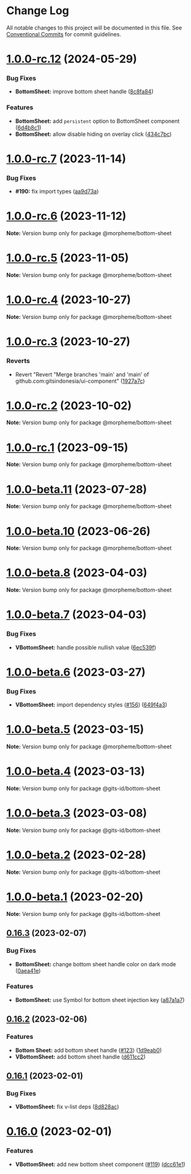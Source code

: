 # Change Log

All notable changes to this project will be documented in this file.
See [Conventional Commits](https://conventionalcommits.org) for commit guidelines.

# [1.0.0-rc.12](https://github.com/gitsindonesia/ui-component/compare/v1.0.0-rc.11...v1.0.0-rc.12) (2024-05-29)


### Bug Fixes

* **BottomSheet:** improve bottom sheet handle ([8c8fa84](https://github.com/gitsindonesia/ui-component/commit/8c8fa84a60a6ef762998a41b611c785ab70eea11))


### Features

* **BottomSheet:** add `persistent` option to BottomSheet component ([6d4b8c1](https://github.com/gitsindonesia/ui-component/commit/6d4b8c133b79d04dfa5f5142271ffba1354456aa))
* **BottomSheet:** allow disable hiding on overlay click ([434c7bc](https://github.com/gitsindonesia/ui-component/commit/434c7bc0ac85c545a50fbc0074211d3b0692b505))






# [1.0.0-rc.7](https://github.com/gitsindonesia/ui-component/compare/v1.0.0-rc.6...v1.0.0-rc.7) (2023-11-14)


### Bug Fixes

* **#190:** fix import types ([aa9d73a](https://github.com/gitsindonesia/ui-component/commit/aa9d73aebe747cdcaa97b23c725181bddb2a8105))





# [1.0.0-rc.6](https://github.com/gitsindonesia/ui-component/compare/v1.0.0-rc.5...v1.0.0-rc.6) (2023-11-12)

**Note:** Version bump only for package @morpheme/bottom-sheet





# [1.0.0-rc.5](https://github.com/gitsindonesia/ui-component/compare/v1.0.0-rc.4...v1.0.0-rc.5) (2023-11-05)

**Note:** Version bump only for package @morpheme/bottom-sheet





# [1.0.0-rc.4](https://github.com/gitsindonesia/ui-component/compare/v1.0.0-rc.3...v1.0.0-rc.4) (2023-10-27)

**Note:** Version bump only for package @morpheme/bottom-sheet





# [1.0.0-rc.3](https://github.com/gitsindonesia/ui-component/compare/v1.0.0-rc.2...v1.0.0-rc.3) (2023-10-27)


### Reverts

* Revert "Revert "Merge branches 'main' and 'main' of github.com:gitsindonesia/ui-component" ([1927a7c](https://github.com/gitsindonesia/ui-component/commit/1927a7cf7703c2d36cc17ebbe7a04cf5a67cf556))





# [1.0.0-rc.2](https://github.com/gitsindonesia/ui-component/compare/v1.0.0-rc.1...v1.0.0-rc.2) (2023-10-02)

**Note:** Version bump only for package @morpheme/bottom-sheet





# [1.0.0-rc.1](https://github.com/gitsindonesia/ui-component/compare/v1.0.0-rc.0...v1.0.0-rc.1) (2023-09-15)

**Note:** Version bump only for package @morpheme/bottom-sheet





# [1.0.0-beta.11](https://github.com/gitsindonesia/ui-component/compare/v1.0.0-beta.10...v1.0.0-beta.11) (2023-07-28)

**Note:** Version bump only for package @morpheme/bottom-sheet





# [1.0.0-beta.10](https://github.com/gitsindonesia/ui-component/compare/v1.0.0-beta.9...v1.0.0-beta.10) (2023-06-26)

**Note:** Version bump only for package @morpheme/bottom-sheet





# [1.0.0-beta.8](https://github.com/gitsindonesia/ui-component/compare/v1.0.0-beta.7...v1.0.0-beta.8) (2023-04-03)

**Note:** Version bump only for package @morpheme/bottom-sheet





# [1.0.0-beta.7](https://github.com/gitsindonesia/ui-component/compare/v1.0.0-beta.6...v1.0.0-beta.7) (2023-04-03)


### Bug Fixes

* **VBottomSheet:** handle possible nullish value ([6ec539f](https://github.com/gitsindonesia/ui-component/commit/6ec539f862694afd34e0ef6edc551ceee1d88f1a))





# [1.0.0-beta.6](https://github.com/gitsindonesia/ui-component/compare/v1.0.0-beta.5...v1.0.0-beta.6) (2023-03-27)


### Bug Fixes

* **VBottomSheet:** import dependency styles ([#156](https://github.com/gitsindonesia/ui-component/issues/156)) ([649f4a3](https://github.com/gitsindonesia/ui-component/commit/649f4a3c491f565571db142b5c8e39fde51a5471))





# [1.0.0-beta.5](https://github.com/gitsindonesia/ui-component/compare/v1.0.0-beta.4...v1.0.0-beta.5) (2023-03-15)

**Note:** Version bump only for package @morpheme/bottom-sheet






# [1.0.0-beta.4](https://github.com/gitsindonesia/ui-component/compare/v1.0.0-beta.3...v1.0.0-beta.4) (2023-03-13)

**Note:** Version bump only for package @gits-id/bottom-sheet






# [1.0.0-beta.3](https://github.com/gitsindonesia/ui-component/compare/v1.0.0-beta.2...v1.0.0-beta.3) (2023-03-08)

**Note:** Version bump only for package @gits-id/bottom-sheet





# [1.0.0-beta.2](https://github.com/gitsindonesia/ui-component/compare/v1.0.0-beta.1...v1.0.0-beta.2) (2023-02-28)

**Note:** Version bump only for package @gits-id/bottom-sheet





# [1.0.0-beta.1](https://github.com/gitsindonesia/ui-component/compare/v1.0.0-beta.0...v1.0.0-beta.1) (2023-02-20)

**Note:** Version bump only for package @gits-id/bottom-sheet





## [0.16.3](https://github.com/gitsindonesia/ui-component/compare/v0.16.2...v0.16.3) (2023-02-07)


### Bug Fixes

* **BottomSheet:** change bottom sheet handle color on dark mode ([0aea41e](https://github.com/gitsindonesia/ui-component/commit/0aea41ed65aee1b08ba7de7d85d40a9c40717468))


### Features

* **BottomSheet:** use Symbol for bottom sheet injection key ([a87a1a7](https://github.com/gitsindonesia/ui-component/commit/a87a1a7f97309f07deda9f26fa95cd6505250db6))





## [0.16.2](https://github.com/gitsindonesia/ui-component/compare/v0.16.1...v0.16.2) (2023-02-06)


### Features

* **Bottom Sheet:** add bottom sheet handle ([#123](https://github.com/gitsindonesia/ui-component/issues/123)) ([1d9eab0](https://github.com/gitsindonesia/ui-component/commit/1d9eab01803a72a5428956a20d0ae4233860e679))
* **VBottomSheet:** add bottom sheet handle ([d611cc2](https://github.com/gitsindonesia/ui-component/commit/d611cc24541d63b2e6e02098d06f78a8a4e80406))






## [0.16.1](https://github.com/gitsindonesia/ui-component/compare/v0.16.0...v0.16.1) (2023-02-01)

### Bug Fixes

- **VBottomSheet:** fix v-list deps ([8d828ac](https://github.com/gitsindonesia/ui-component/commit/8d828acdc6d8f4a9dc2abb126ed05326a0b63b5a))

# [0.16.0](https://github.com/gitsindonesia/ui-component/compare/v0.15.2...v0.16.0) (2023-02-01)

### Features

- **VBottomSheet:** add new bottom sheet component ([#119](https://github.com/gitsindonesia/ui-component/issues/119)) ([dcc61e1](https://github.com/gitsindonesia/ui-component/commit/dcc61e1332c3ef1949e953d79a75600a7be8ce10))
